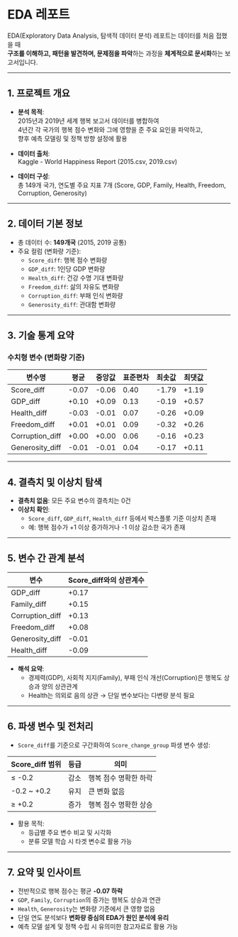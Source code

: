 # EDA 레포트

EDA(Exploratory Data Analysis, 탐색적 데이터 분석) 레포트는 데이터를 처음 접했을 때  
**구조를 이해하고, 패턴을 발견하며, 문제점을 파악**하는 과정을 **체계적으로 문서화**하는 보고서입니다.

---

## 1. 프로젝트 개요

- **분석 목적**:  
  2015년과 2019년 세계 행복 보고서 데이터를 병합하여  
  4년간 각 국가의 행복 점수 변화와 그에 영향을 준 주요 요인을 파악하고,  
  향후 예측 모델링 및 정책 방향 설정에 활용

- **데이터 출처**:  
  Kaggle - World Happiness Report (2015.csv, 2019.csv)

- **데이터 구성**:  
  총 149개 국가, 연도별 주요 지표 7개 (Score, GDP, Family, Health, Freedom, Corruption, Generosity)

---

## 2. 데이터 기본 정보

- 총 데이터 수: **149개국** (2015, 2019 공통)
- 주요 컬럼 (변화량 기준):
  - `Score_diff`: 행복 점수 변화량
  - `GDP_diff`: 1인당 GDP 변화량
  - `Health_diff`: 건강 수명 기대 변화량
  - `Freedom_diff`: 삶의 자유도 변화량
  - `Corruption_diff`: 부패 인식 변화량
  - `Generosity_diff`: 관대함 변화량

---

## 3. 기술 통계 요약

### 수치형 변수 (변화량 기준)

| 변수명           | 평균   | 중앙값 | 표준편차 | 최솟값 | 최댓값 |
|------------------|--------|--------|----------|--------|--------|
| Score_diff       | -0.07  | -0.06  | 0.40     | -1.79  | +1.19  |
| GDP_diff         | +0.10  | +0.09  | 0.13     | -0.19  | +0.57  |
| Health_diff      | -0.03  | -0.01  | 0.07     | -0.26  | +0.09  |
| Freedom_diff     | +0.01  | +0.01  | 0.09     | -0.32  | +0.26  |
| Corruption_diff  | +0.00  | +0.00  | 0.06     | -0.16  | +0.23  |
| Generosity_diff  | -0.01  | -0.01  | 0.04     | -0.17  | +0.11  |

---

## 4. 결측치 및 이상치 탐색

- **결측치 없음**: 모든 주요 변수의 결측치는 0건
- **이상치 확인**:  
  - `Score_diff`, `GDP_diff`, `Health_diff` 등에서 박스플롯 기준 이상치 존재  
  - 예: 행복 점수가 +1 이상 증가하거나 -1 이상 감소한 국가 존재

---

## 5. 변수 간 관계 분석

| 변수             | Score_diff와의 상관계수 |
|------------------|--------------------------|
| GDP_diff         | +0.17                    |
| Family_diff      | +0.15                    |
| Corruption_diff  | +0.13                    |
| Freedom_diff     | +0.08                    |
| Generosity_diff  | -0.01                    |
| Health_diff      | -0.09                    |

- **해석 요약**:
  - 경제력(GDP), 사회적 지지(Family), 부패 인식 개선(Corruption)은 행복도 상승과 양의 상관관계
  - Health는 의외로 음의 상관 → 단일 변수보다는 다변량 분석 필요

---

## 6. 파생 변수 및 전처리

- `Score_diff`를 기준으로 구간화하여 `Score_change_group` 파생 변수 생성:

| Score_diff 범위  | 등급   | 의미                    |
|------------------|--------|-------------------------|
| ≤ -0.2           | 감소   | 행복 점수 명확한 하락   |
| -0.2 ~ +0.2      | 유지   | 큰 변화 없음            |
| ≥ +0.2           | 증가   | 행복 점수 명확한 상승   |

- 활용 목적:
  - 등급별 주요 변수 비교 및 시각화
  - 분류 모델 학습 시 타겟 변수로 활용 가능

---

## 7. 요약 및 인사이트

- 전반적으로 행복 점수는 평균 **-0.07 하락**
- `GDP`, `Family`, `Corruption`의 증가는 행복도 상승과 연관
- `Health`, `Generosity`는 변화량 기준에서 큰 영향 없음
- 단일 연도 분석보다 **변화량 중심의 EDA가 원인 분석에 유리**
- 예측 모델 설계 및 정책 수립 시 유의미한 참고자료로 활용 가능
